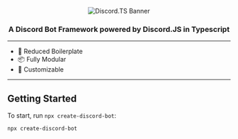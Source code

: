 
<p align="center">
  <img src="https://github.com/Vrkljan/discord.ts/blob/8e432c90880b0be0df196acf93a5b90649e0b928/images/discordts2.PNG" alt="Discord.TS Banner"  >
</p>

<h3 align="center">
  A Discord Bot Framework powered by Discord.JS in Typescript
</h3>

<hr/>

* 🔻 Reduced Boilerplate
* 📦 Fully Modular
* 🔨 Customizable

<hr/>

## Getting Started

To start, run ``npx create-discord-bot``:

```
npx create-discord-bot
```
